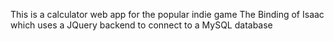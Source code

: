 This is a calculator web app for the popular indie game The Binding of Isaac which uses a JQuery backend to connect to a MySQL database

